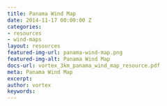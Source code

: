 ```yaml
---
title: Panama Wind Map
date: 2014-11-17 00:00:00 Z
categories:
- resources
- wind-maps
layout: resources
featured-img-url: panama-wind-map.png
featured-img-alt: Panama Wind Map
docs-url: vortex_3km_panama_wind_map_resource.pdf
meta: Panama Wind Map
excerpt: 
author: vortex
keywords: 
---
```


